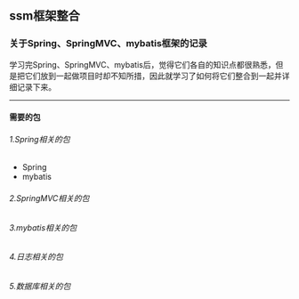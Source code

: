 ## ssm框架整合
### 关于Spring、SpringMVC、mybatis框架的记录
学习完Spring、SpringMVC、mybatis后，觉得它们各自的知识点都很熟悉，但是把它们放到一起做项目时却不知所措，因此就学习了如何将它们整合到一起并详细记录下来。
***
#### 需要的包
###### 1.Spring相关的包
- Spring
- mybatis

###### 2.SpringMVC相关的包

###### 3.mybatis相关的包

###### 4.日志相关的包

###### 5.数据库相关的包
